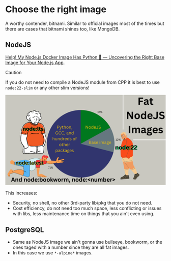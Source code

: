 # Choose the right image

A worthy contender, bitnami. Similar to official images most of the times but there are cases that bitnami shines too, like MongoDB.

## NodeJS

[Help! My Node.js Docker Image Has Python 🐍 — Uncovering the Right Base Image for Your Node.js App](https://newsletter.iximiuz.com/posts/help-my-node-js-docker-image-has-python-uncovering-the-right-base-image-for-your-node-js-app).

> [!CAUTION]
>
> If you do not need to compile a NodeJS module from CPP it is best to use `node:22-slim` or any other slim versions!
>
> ![Fat node images](./assets/fat-node-images.png)
>
> This increases:
>
> - Security, no shell, no other 3rd-party lib/pkg that you do not need.
> - Cost efficiency, do not need too much space, less conflicting or issues with libs, less maintenance time on things that you ain't even using.

## PostgreSQL

- Same as NodeJS image we ain't gonna use bullseye, bookworm, or the ones taged with a number since they are all fat images.
- In this case we use `*-alpine*` images.
